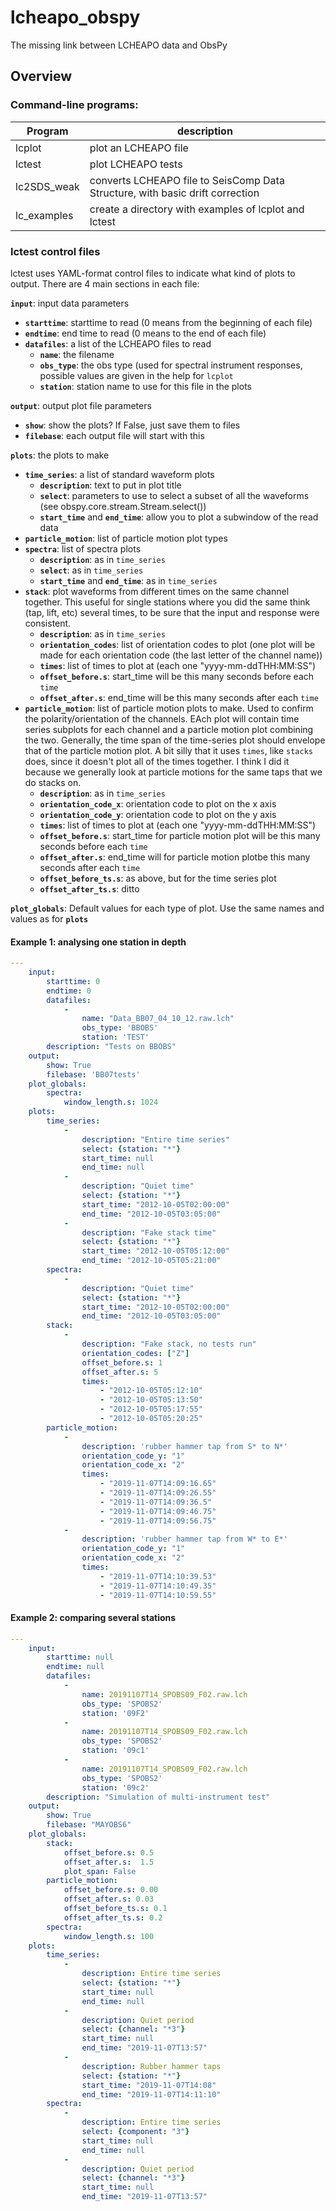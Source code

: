 lcheapo_obspy
===================

The missing link between LCHEAPO data and ObsPy

Overview
------------

### Command-line programs:

| Program | description |
| ------ | -------------------- |
| lcplot | plot an LCHEAPO file |
| lctest | plot LCHEAPO tests |
| lc2SDS_weak | converts LCHEAPO file to SeisComp Data Structure, with basic drift correction |
| lc_examples | create a directory with examples of lcplot and lctest |

### lctest control files

lctest uses YAML-format control files to indicate what kind of plots to output.  There are 4 main sections in each file:

**``input``**: input data parameters
  - **``starttime``**: starttime to read (0 means from the beginning of each file)
  - **``endtime``**: end time to read (0 means to the end of each file)
  - **``datafiles``**: a list of the LCHEAPO files to read
    - **``name``**: the filename
    - **``obs_type``**: the obs type (used for spectral instrument responses, possible values are given
                    in the help for ``lcplot``
    - **``station``**: station name to use for this file in the plots

**``output``**: output plot file parameters
  - **``show``**: show the plots?  If False, just save them to files
  - **``filebase``**: each output file will start with this

**``plots``**: the plots to make
  - **``time_series``**: a list of standard waveform plots
      - **``description``**: text to put in plot title
      - **``select``**: parameters to use to select a subset of all the waveforms (see obspy.core.stream.Stream.select())
      - **``start_time``** and **``end_time``**: allow you to plot a subwindow of the read data
  - **``particle_motion``**: list of particle motion plot types
  - **``spectra``**: list of spectra plots
      - **``description``**: as in ``time_series``
      - **``select``**: as in ``time_series``
      - **``start_time``** and **``end_time``**: as in ``time_series``
  - **``stack``**: plot waveforms from different times on the same channel together.  This useful for single stations where you did the same think (tap, lift, etc) several times, to be sure that the input and response were consistent.
       - **``description``**: as in ``time_series``
       - **``orientation_codes``**: list of orientation codes to plot (one plot will be made for each orientation code (the last letter of the channel name))
       - **``times``**: list of times to plot at (each one "yyyy-mm-ddTHH:MM:SS")
       - **``offset_before.s``**: start_time will be this many seconds before each ``time``
       - **``offset_after.s``**: end_time will be this many seconds after each ``time``
  - **``particle_motion``**: list of particle motion plots to make.  Used to confirm
    the polarity/orientation of the channels.  EAch plot will contain time series subplots
    for each channel and a particle motion plot combining the two.  Generally, the time span of
    the time-series plot should envelope that of the particle motion plot.  A bit silly that it uses
    ``times``, like ``stacks`` does, since it doesn't plot all of the times together.  I think I did
    it because we generally look at particle motions for the same taps that we do stacks on.
       - **``description``**: as in ``time_series``
       - **``orientation_code_x``**: orientation code to plot on the x axis
       - **``orientation_code_y``**: orientation code to plot on the y axis
       - **``times``**: list of times to plot at (each one "yyyy-mm-ddTHH:MM:SS")
       - **``offset_before.s``**: start_time for particle motion plot will be this many seconds before each ``time``
       - **``offset_after.s``**: end_time will for particle motion plotbe this many seconds after each ``time``
       - **``offset_before_ts.s``**: as above, but for the time series plot
       - **``offset_after_ts.s``**: ditto

**``plot_globals``**: Default values for each type of plot.  Use the same names and values as for **``plots``**

#### Example 1: analysing one station in depth
```yaml
---
    input:
        starttime: 0
        endtime: 0
        datafiles:
            - 
                name: "Data_BB07_04_10_12.raw.lch"
                obs_type: 'BBOBS'
                station: 'TEST'
        description: "Tests on BBOBS"
    output:
        show: True
        filebase: 'BB07tests'
    plot_globals:
        spectra:
            window_length.s: 1024
    plots:
        time_series:
            -
                description: "Entire time series"
                select: {station: "*"}
                start_time: null
                end_time: null
            -
                description: "Quiet time"
                select: {station: "*"}
                start_time: "2012-10-05T02:00:00"
                end_time: "2012-10-05T03:05:00"
            -
                description: "Fake stack time"
                select: {station: "*"}
                start_time: "2012-10-05T05:12:00"
                end_time: "2012-10-05T05:21:00"
        spectra:
            -
                description: "Quiet time"
                select: {station: "*"}
                start_time: "2012-10-05T02:00:00"
                end_time: "2012-10-05T03:05:00"
        stack:
            -
                description: "Fake stack, no tests run"
                orientation_codes: ["Z"]
                offset_before.s: 1
                offset_after.s: 5
                times: 
                    - "2012-10-05T05:12:10"
                    - "2012-10-05T05:13:50"
                    - "2012-10-05T05:17:55"
                    - "2012-10-05T05:20:25"
        particle_motion:
            -
                description: 'rubber hammer tap from S* to N*'
                orientation_code_y: "1"
                orientation_code_x: "2"
                times: 
                    - "2019-11-07T14:09:16.65"
                    - "2019-11-07T14:09:26.55"
                    - "2019-11-07T14:09:36.5"
                    - "2019-11-07T14:09:46.75"
                    - "2019-11-07T14:09:56.75"
            -
                description: 'rubber hammer tap from W* to E*' 
                orientation_code_y: "1"
                orientation_code_x: "2"
                times: 
                    - "2019-11-07T14:10:39.53"
                    - "2019-11-07T14:10:49.35"
                    - "2019-11-07T14:10:59.55"
```

#### Example 2: comparing several stations
```yaml
---
    input:
        starttime: null
        endtime: null
        datafiles:
            - 
                name: 20191107T14_SPOBS09_F02.raw.lch
                obs_type: 'SPOBS2'
                station: '09F2'
            - 
                name: 20191107T14_SPOBS09_F02.raw.lch
                obs_type: 'SPOBS2'
                station: '09c1'
            - 
                name: 20191107T14_SPOBS09_F02.raw.lch
                obs_type: 'SPOBS2'
                station: '09c2'
        description: "Simulation of multi-instrument test"
    output:
        show: True
        filebase: "MAYOBS6"
    plot_globals:
        stack:
            offset_before.s: 0.5
            offset_after.s:  1.5
            plot_span: False
        particle_motion:
            offset_before.s: 0.00
            offset_after.s: 0.03
            offset_before_ts.s: 0.1
            offset_after_ts.s: 0.2
        spectra:
            window_length.s: 100
    plots:
        time_series:
            -
                description: Entire time series 
                select: {station: "*"}
                start_time: null
                end_time: null
            -
                description: Quiet period 
                select: {channel: "*3"}
                start_time: null
                end_time: "2019-11-07T13:57"
            -
                description: Rubber hammer taps 
                select: {station: "*"}
                start_time: "2019-11-07T14:08"
                end_time: "2019-11-07T14:11:10"
        spectra:
            -
                description: Entire time series 
                select: {component: "3"}
                start_time: null
                end_time: null
            -
                description: Quiet period 
                select: {channel: "*3"}
                start_time: null
                end_time: "2019-11-07T13:57"
```

